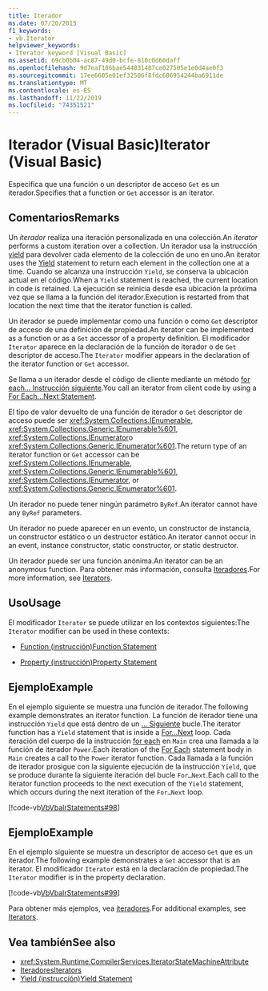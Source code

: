 ```yaml
---
title: Iterador
ms.date: 07/20/2015
f1_keywords:
- vb.Iterator
helpviewer_keywords:
- Iterator keyword [Visual Basic]
ms.assetid: 69cb0b04-ac87-49d0-bcfe-810c0d60daff
ms.openlocfilehash: 9d7eaf186bae544031487ce027505e1e0d4ae0f3
ms.sourcegitcommit: 17ee6605e01ef32506f8fdc686954244ba6911de
ms.translationtype: MT
ms.contentlocale: es-ES
ms.lasthandoff: 11/22/2019
ms.locfileid: "74351521"
---
```

# <a name="iterator-visual-basic"></a><span data-ttu-id="874aa-102">Iterador (Visual Basic)</span><span class="sxs-lookup"><span data-stu-id="874aa-102">Iterator (Visual Basic)</span></span>
<span data-ttu-id="874aa-103">Especifica que una función o un descriptor de acceso `Get` es un iterador.</span><span class="sxs-lookup"><span data-stu-id="874aa-103">Specifies that a function or `Get` accessor is an iterator.</span></span>  
  
## <a name="remarks"></a><span data-ttu-id="874aa-104">Comentarios</span><span class="sxs-lookup"><span data-stu-id="874aa-104">Remarks</span></span>  
 <span data-ttu-id="874aa-105">Un *iterador* realiza una iteración personalizada en una colección.</span><span class="sxs-lookup"><span data-stu-id="874aa-105">An *iterator* performs a custom iteration over a collection.</span></span> <span data-ttu-id="874aa-106">Un iterador usa la instrucción [yield](../../../visual-basic/language-reference/statements/yield-statement.md) para devolver cada elemento de la colección de uno en uno.</span><span class="sxs-lookup"><span data-stu-id="874aa-106">An iterator uses the [Yield](../../../visual-basic/language-reference/statements/yield-statement.md) statement to return each element in the collection one at a time.</span></span> <span data-ttu-id="874aa-107">Cuando se alcanza una instrucción `Yield`, se conserva la ubicación actual en el código.</span><span class="sxs-lookup"><span data-stu-id="874aa-107">When a `Yield` statement is reached, the current location in code is retained.</span></span> <span data-ttu-id="874aa-108">La ejecución se reinicia desde esa ubicación la próxima vez que se llama a la función del iterador.</span><span class="sxs-lookup"><span data-stu-id="874aa-108">Execution is restarted from that location the next time that the iterator function is called.</span></span>  
  
 <span data-ttu-id="874aa-109">Un iterador se puede implementar como una función o como `Get` descriptor de acceso de una definición de propiedad.</span><span class="sxs-lookup"><span data-stu-id="874aa-109">An iterator can be implemented as a function or as a `Get` accessor of a property definition.</span></span> <span data-ttu-id="874aa-110">El modificador `Iterator` aparece en la declaración de la función de iterador o de `Get` descriptor de acceso.</span><span class="sxs-lookup"><span data-stu-id="874aa-110">The `Iterator` modifier appears in the declaration of the iterator function or `Get` accessor.</span></span>  
  
 <span data-ttu-id="874aa-111">Se llama a un iterador desde el código de cliente mediante un método [for each... Instrucción siguiente](../../../visual-basic/language-reference/statements/for-each-next-statement.md).</span><span class="sxs-lookup"><span data-stu-id="874aa-111">You call an iterator from client code by using a [For Each...Next Statement](../../../visual-basic/language-reference/statements/for-each-next-statement.md).</span></span>  
  
 <span data-ttu-id="874aa-112">El tipo de valor devuelto de una función de iterador o `Get` descriptor de acceso puede ser <xref:System.Collections.IEnumerable>, <xref:System.Collections.Generic.IEnumerable%601>, <xref:System.Collections.IEnumerator>o <xref:System.Collections.Generic.IEnumerator%601>.</span><span class="sxs-lookup"><span data-stu-id="874aa-112">The return type of an iterator function or `Get` accessor can be <xref:System.Collections.IEnumerable>, <xref:System.Collections.Generic.IEnumerable%601>, <xref:System.Collections.IEnumerator>, or <xref:System.Collections.Generic.IEnumerator%601>.</span></span>  
  
 <span data-ttu-id="874aa-113">Un iterador no puede tener ningún parámetro `ByRef`.</span><span class="sxs-lookup"><span data-stu-id="874aa-113">An iterator cannot have any `ByRef` parameters.</span></span>  
  
 <span data-ttu-id="874aa-114">Un iterador no puede aparecer en un evento, un constructor de instancia, un constructor estático o un destructor estático.</span><span class="sxs-lookup"><span data-stu-id="874aa-114">An iterator cannot occur in an event, instance constructor, static constructor, or static destructor.</span></span>  
  
 <span data-ttu-id="874aa-115">Un iterador puede ser una función anónima.</span><span class="sxs-lookup"><span data-stu-id="874aa-115">An iterator can be an anonymous function.</span></span> <span data-ttu-id="874aa-116">Para obtener más información, consulta [Iteradores](../../programming-guide/concepts/iterators.md).</span><span class="sxs-lookup"><span data-stu-id="874aa-116">For more information, see [Iterators](../../programming-guide/concepts/iterators.md).</span></span>  
  
## <a name="usage"></a><span data-ttu-id="874aa-117">Uso</span><span class="sxs-lookup"><span data-stu-id="874aa-117">Usage</span></span>  
 <span data-ttu-id="874aa-118">El modificador `Iterator` se puede utilizar en los contextos siguientes:</span><span class="sxs-lookup"><span data-stu-id="874aa-118">The `Iterator` modifier can be used in these contexts:</span></span>  
  
- [<span data-ttu-id="874aa-119">Function (instrucción)</span><span class="sxs-lookup"><span data-stu-id="874aa-119">Function Statement</span></span>](../../../visual-basic/language-reference/statements/function-statement.md)  
  
- [<span data-ttu-id="874aa-120">Property (instrucción)</span><span class="sxs-lookup"><span data-stu-id="874aa-120">Property Statement</span></span>](../../../visual-basic/language-reference/statements/property-statement.md)  
  
## <a name="example"></a><span data-ttu-id="874aa-121">Ejemplo</span><span class="sxs-lookup"><span data-stu-id="874aa-121">Example</span></span>  
 <span data-ttu-id="874aa-122">En el ejemplo siguiente se muestra una función de iterador.</span><span class="sxs-lookup"><span data-stu-id="874aa-122">The following example demonstrates an iterator function.</span></span> <span data-ttu-id="874aa-123">La función de iterador tiene una instrucción `Yield` que está dentro de un [... Siguiente](../../../visual-basic/language-reference/statements/for-next-statement.md) bucle.</span><span class="sxs-lookup"><span data-stu-id="874aa-123">The iterator function has a `Yield` statement that is inside a [For…Next](../../../visual-basic/language-reference/statements/for-next-statement.md) loop.</span></span> <span data-ttu-id="874aa-124">Cada iteración del cuerpo de la instrucción [for each](../../../visual-basic/language-reference/statements/for-each-next-statement.md) en `Main` crea una llamada a la función de iterador `Power`.</span><span class="sxs-lookup"><span data-stu-id="874aa-124">Each iteration of the [For Each](../../../visual-basic/language-reference/statements/for-each-next-statement.md) statement body in `Main` creates a call to the `Power` iterator function.</span></span> <span data-ttu-id="874aa-125">Cada llamada a la función de iterador prosigue con la siguiente ejecución de la instrucción `Yield`, que se produce durante la siguiente iteración del bucle `For…Next`.</span><span class="sxs-lookup"><span data-stu-id="874aa-125">Each call to the iterator function proceeds to the next execution of the `Yield` statement, which occurs during the next iteration of the `For…Next` loop.</span></span>  
  
 [!code-vb[VbVbalrStatements#98](~/samples/snippets/visualbasic/VS_Snippets_VBCSharp/VbVbalrStatements/VB/Class2.vb#98)]  
  
## <a name="example"></a><span data-ttu-id="874aa-126">Ejemplo</span><span class="sxs-lookup"><span data-stu-id="874aa-126">Example</span></span>  
 <span data-ttu-id="874aa-127">En el ejemplo siguiente se muestra un descriptor de acceso `Get` que es un iterador.</span><span class="sxs-lookup"><span data-stu-id="874aa-127">The following example demonstrates a `Get` accessor that is an iterator.</span></span> <span data-ttu-id="874aa-128">El modificador `Iterator` está en la declaración de propiedad.</span><span class="sxs-lookup"><span data-stu-id="874aa-128">The `Iterator` modifier is in the property declaration.</span></span>  
  
 [!code-vb[VbVbalrStatements#99](~/samples/snippets/visualbasic/VS_Snippets_VBCSharp/VbVbalrStatements/VB/Class2.vb#99)]  
  
 <span data-ttu-id="874aa-129">Para obtener más ejemplos, vea [iteradores](../../programming-guide/concepts/iterators.md).</span><span class="sxs-lookup"><span data-stu-id="874aa-129">For additional examples, see [Iterators](../../programming-guide/concepts/iterators.md).</span></span>  
  
## <a name="see-also"></a><span data-ttu-id="874aa-130">Vea también</span><span class="sxs-lookup"><span data-stu-id="874aa-130">See also</span></span>

- <xref:System.Runtime.CompilerServices.IteratorStateMachineAttribute>
- [<span data-ttu-id="874aa-131">Iteradores</span><span class="sxs-lookup"><span data-stu-id="874aa-131">Iterators</span></span>](../../programming-guide/concepts/iterators.md)
- [<span data-ttu-id="874aa-132">Yield (instrucción)</span><span class="sxs-lookup"><span data-stu-id="874aa-132">Yield Statement</span></span>](../../../visual-basic/language-reference/statements/yield-statement.md)
